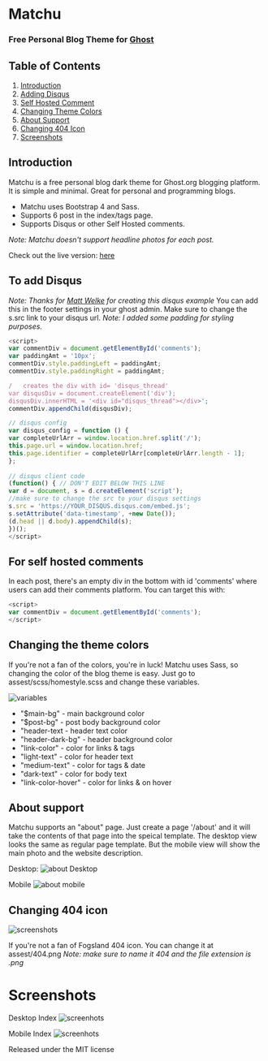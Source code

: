 # Matchu 

### Free Personal Blog Theme for [Ghost](https://ghost.org/)

## Table of Contents
1. [Introduction](#introduction)
2. [Adding Disqus](#disqus)
3. [Self Hosted Comment](#selfcomments)
4. [Changing Theme Colors](#themecolors)
5. [About Support](#about)
6. [Changing 404 Icon](#404icon)
7. [Screenshots](#screenshots)

 <a name="introduction"></a>
 ## Introduction 
 
 Matchu is a free personal blog dark theme for Ghost.org blogging platform. It is simple and minimal. Great for personal and programming blogs.
 
 * Matchu uses Bootstrap 4 and Sass.
 * Supports 6 post in the index/tags page.
 * Supports Disqus or other Self Hosted comments.

*Note: Matchu doesn't support headline photos for each post.*

Check out the live version: [here](https://mattwelke.com/blog/)

<a name="disqus"></a>
## To add Disqus 
*Note: Thanks for [Matt Welke](https://github.com/welkie) for creating this disqus example*
You can add this in the footer settings in your ghost admin.
Make sure to change the s.src link to your disqus url.
*Note: I added some padding for styling purposes.*
```javascript
<script>
var commentDiv = document.getElementById('comments');
var paddingAmt = '10px';
commentDiv.style.paddingLeft = paddingAmt;
commentDiv.style.paddingRight = paddingAmt;

/   creates the div with id= 'disqus_thread'
var disqusDiv = document.createElement('div');
disqusDiv.innerHTML = '<div id="disqus_thread"></div>';
commentDiv.appendChild(disqusDiv);

// disqus config
var disqus_config = function () {
var completeUrlArr = window.location.href.split('/');
this.page.url = window.location.href;
this.page.identifier = completeUrlArr[completeUrlArr.length - 1];
};
    
// disqus client code
(function() { // DON'T EDIT BELOW THIS LINE
var d = document, s = d.createElement('script');
//make sure to change the src to your disqus settings
s.src = 'https://YOUR_DISQUS.disqus.com/embed.js';
s.setAttribute('data-timestamp', +new Date());
(d.head || d.body).appendChild(s);
})();
</script>
```

<a name="selfcomments"></a>
## For self hosted comments

In each post, there's an empty div in the bottom with id 'comments' where users can add their comments platform. You can target this with: 
```javascript
<script>
var commentDiv = document.getElementById('comments');
</script>
```

<a name="themecolors"></a>
## Changing the theme colors

If you're not a fan of the colors, you're in luck! Matchu uses Sass, so changing the color of the blog theme is easy.
Just go to assest/scss/homestyle.scss and change these variables.

![variables](https://github.com/egonio/ghost-theme-matchu/blob/master/screenshots/Screen%20Shot%202018-03-12%20at%204.02.57%20PM.png)

* "$main-bg" - main background color
* "$post-bg" - post body background color
* "header-text - header text color
* "header-dark-bg" - header background color
* "link-color" - color for links & <a> tags
* "light-text" - color for header text
* "medium-text" - color for tags & date 
* "dark-text"  - color for body text 
* "link-color-hover" - color for links & <a> on hover
 
 <a name="about"></a>
 ## About support 
 
 Matchu supports an "about" page. Just create a page '/about' and it will take the contents of that page into the speical template. The desktop view looks the same as regular page template. But the mobile view will show the main photo and the website description.
 
 Desktop:
 ![about Desktop](https://github.com/egonio/ghost-theme-matchu/blob/master/screenshots/about_desktop.png)
 
 Mobile
 ![about mobile](https://github.com/egonio/ghost-theme-matchu/blob/master/screenshots/mobile.png)
 
 <a name="404icon"></a>
  ## Changing 404 icon 
 
 ![screenshots](https://github.com/egonio/ghost-theme-matchu/blob/master/screenshots/404.png)
 
 If you're not a fan of Fogsland 404 icon. You can change it at assest/404.png
 *Note: make sure to name it 404 and the file extension is .png*
 
 <a name="screenshots"></a>
 # Screenshots 
 Desktop Index
 ![screenhots](https://github.com/egonio/ghost-theme-matchu/blob/master/screenshots/index.png)
 
 Mobile Index
 ![screenhots](https://github.com/egonio/ghost-theme-matchu/blob/master/screenshots/index-mobile.png)

 
 
 
 Released under the MIT license


&nbsp;

